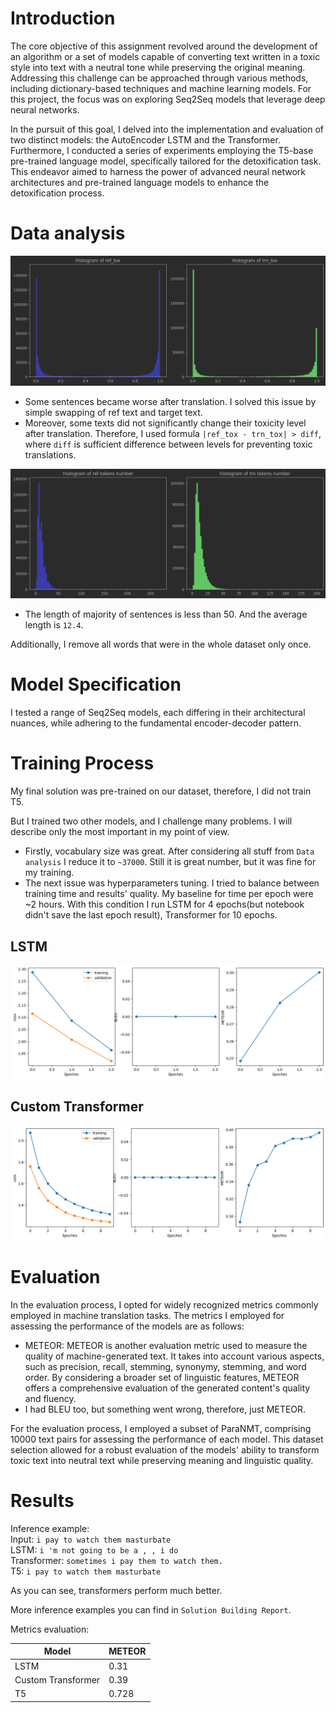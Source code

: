 # Introduction
The core objective of this assignment revolved around the development of an algorithm or a set of models capable of 
converting text written in a toxic style into text with a neutral tone while preserving the original meaning. 
Addressing this challenge can be approached through various methods, including dictionary-based techniques and machine 
learning models. For this project, the focus was on exploring Seq2Seq models that leverage deep neural networks.

In the pursuit of this goal, I delved into the implementation and evaluation of two distinct models: 
the AutoEncoder LSTM and the Transformer. Furthermore, I conducted a series of experiments employing the T5-base 
pre-trained language model, specifically tailored for the detoxification task. This endeavor aimed to harness the power 
of advanced neural network architectures and pre-trained language models to enhance the detoxification process.

# Data analysis

![Toxicity](./figures/tox_lvl.png)
- Some sentences became worse after translation. I solved this issue by simple swapping of ref text and target text.
- Moreover, some texts did not significantly change their toxicity level after translation. Therefore, I used formula
`|ref_tox - trn_tox| > diff`, where `diff` is sufficient difference between levels for preventing toxic translations.

![length](./figures/length.png)
- The length of majority of sentences is less than 50. And the average length is `12.4`.

Additionally, I remove all words that were in the whole dataset only once.

# Model Specification
I tested a range of Seq2Seq models, each differing in their architectural nuances, while adhering to the fundamental 
encoder-decoder pattern. 

# Training Process
My final solution was pre-trained on our dataset, therefore, I did not train T5. 

But I trained two other models, and I challenge many problems. I will describe only the most important in my point of view.
- Firstly, vocabulary size was great. After considering all
stuff from `Data analysis` I reduce it to `~37000`. Still it is great number, but it was fine for my training.
- The next issue was hyperparameters tuning. I tried to balance between training time and results' quality. My baseline 
for time per epoch were ~2 hours. With this condition I run LSTM for 4 epochs(but notebook didn't save the last epoch 
result), Transformer for 10 epochs.

## LSTM
![](./figures/lstm_result.png)

## Custom Transformer
![](./figures/transformer_result.png)

# Evaluation
In the evaluation process, I opted for widely recognized metrics commonly employed in machine translation tasks. 
The metrics I employed for assessing the performance of the models are as follows:
- METEOR: METEOR is another evaluation metric used to measure the quality of machine-generated text. It takes into 
account various aspects, such as precision, recall, stemming, synonymy, stemming, and word order. By considering a 
broader set of linguistic features, METEOR offers a comprehensive evaluation of the generated content's quality and 
fluency.
- I had BLEU too, but something went wrong, therefore, just METEOR.

For the evaluation process, I employed a subset of ParaNMT, comprising 10000 text pairs for assessing the performance of 
each model. This dataset selection allowed for a robust evaluation of the models' ability to transform toxic text 
into neutral text while preserving meaning and linguistic quality.

# Results
Inference example:<br>
Input: `i pay to watch them masturbate`<br>
LSTM: `i 'm not going to be a , , i do`<br>
Transformer: `sometimes i pay them to watch them.`<br>
T5: `i pay to watch them masturbate`<br>

As you can see, transformers perform much better.

More inference examples you can find in `Solution Building Report`.

Metrics evaluation:

| Model | METEOR |
| ----- |------|
| LSTM | 0.31 |
| Custom Transformer | 0.39 |
| T5 | 0.728 |
